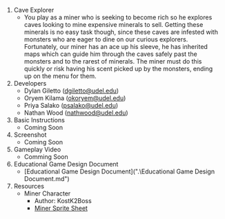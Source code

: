 1. Cave Explorer
    - You play as a miner who is seeking to become rich so he explores caves looking to mine expensive minerals to sell. Getting these minerals is no easy task though, since these caves are infested with monsters who are eager to dine on our curious explorers. Fortunately, our miner has an ace up his sleeve, he has inherited maps which can guide him through the caves safely past the monsters and to the rarest of minerals. The miner must do this quickly or risk having his scent picked up by the monsters, ending up on the menu for them.
2. Developers
    - Dylan Giletto (dgiletto@udel.edu)
    - Oryem Kilama (okoryem@udel.edu)
    - Priya Salako (psalako@udel.edu)
    - Nathan Wood (nathwood@udel.edu)
3. Basic Instructions
    - Coming Soon
4. Screenshot
    - Coming Soon
5. Gameplay Video
    - Comming Soon
6. Educational Game Design Document
    - [Educational Game Design Document](".\Educational Game Design Document.md")
7. Resources
    - Miner Character
        - Author: KostK2Boss
        - [Miner Sprite Sheet](https://www.deviantart.com/kostk2boss/art/custom-miner-sprites-252465211)
